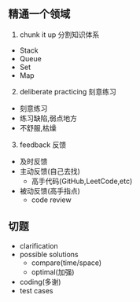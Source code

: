 ## 精通一个领域

1.  chunk it up 分割知识体系

- Stack
- Queue
- Set
- Map

2.  deliberate practicing 刻意练习

- 刻意练习
- 练习缺陷,弱点地方
- 不舒服,枯燥

3.  feedback 反馈

- 及时反馈
- 主动反馈(自己去找)
  - 高手代码(GitHub,LeetCode,etc)
- 被动反馈(高手指点)
  - code review

## 切题

- clarification
- possible solutions
  - compare(time/space)
  - optimal(加强)
- coding(多谢)
- test cases
